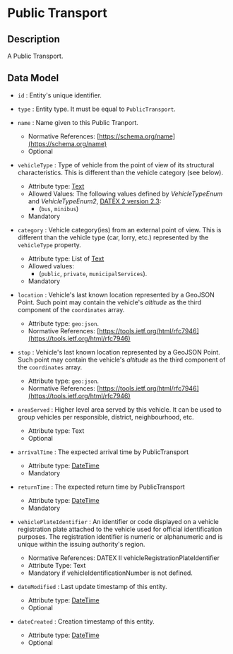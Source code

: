 # Public Transport

## Description

A Public Transport.

## Data Model

+ `id` : Entity's unique identifier. 

+ `type` : Entity type. It must be equal to `PublicTransport`.

+ `name` : Name given to this Public Tranport. 
    + Normative References: [https://schema.org/name](https://schema.org/name)
    + Optional

+ `vehicleType` : Type of vehicle from the point of view of its structural characteristics.
This is different than the vehicle category (see below).
    + Attribute type: [Text](https://schema.org/Text)
    + Allowed Values: The following values defined by *VehicleTypeEnum* and *VehicleTypeEnum2*,
    [DATEX 2 version 2.3](http://www.datex2.eu/sites/www.datex2.eu/files/DATEXIISchema_2_2_2_1.zip):
        + (`bus`, `minibus`)
    + Mandatory
    
+ `category` : Vehicle category(ies) from an external point of view.
This is different than the vehicle type (car, lorry, etc.) represented by the `vehicleType` property.
    + Attribute type: List of [Text](https:/schema.org/Text)
    + Allowed values:
        + (`public`, `private`, `municipalServices`).
    + Mandatory

+ `location` : Vehicle's last known location represented by a GeoJSON Point. Such point may contain the vehicle's
*altitude* as the third component of the `coordinates` array. 
    + Attribute type: `geo:json`.
    + Normative References: [https://tools.ietf.org/html/rfc7946](https://tools.ietf.org/html/rfc7946)

+ `stop` : Vehicle's last known location represented by a GeoJSON Point. Such point may contain the vehicle's
*altitude* as the third component of the `coordinates` array. 
    + Attribute type: `geo:json`.
    + Normative References: [https://tools.ietf.org/html/rfc7946](https://tools.ietf.org/html/rfc7946)
    
+ `areaServed` : Higher level area served by this vehicle. It can be used to group vehicles per responsible, district, neighbourhood, etc.
	+ Attribute type: Text
	+ Optional

+ `arrivalTime` : The expected arrival time by PublicTransport
	+ Attribute type: [DateTime](http://schema.org/DateTime)
	+ Mandatory	

+ `returnTime` : The expected return time by PublicTransport
	+ Attribute type: [DateTime](http://schema.org/DateTime)
	+ Mandatory	

+ `vehiclePlateIdentifier` : An identifier or code displayed on a vehicle registration plate attached to the vehicle used for official identification purposes. The registration identifier is numeric or alphanumeric and is unique within the issuing authority's region.
	+ Normative References: DATEX II vehicleRegistrationPlateIdentifier
	+ Attribute Type: Text
	+ Mandatory if vehicleIdentificationNumber is not defined.

+ `dateModified` : Last update timestamp of this entity.
    + Attribute type: [DateTime](https://schema.org/DateTime)
    + Optional

+ `dateCreated` : Creation timestamp of this entity.
    + Attribute type: [DateTime](https://schema.org/DateTime)
    + Optional